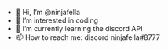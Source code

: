- 👋 Hi, I’m @ninjafella
- 👀 I’m interested in coding
- 🌱 I’m currently learning the discord API
- 📫 How to reach me: discord ninjafella#8777

<!---
ninjafella/ninjafella is a ✨ special ✨ repository because its `README.md` (this file) appears on your GitHub profile.
You can click the Preview link to take a look at your changes.
--->
